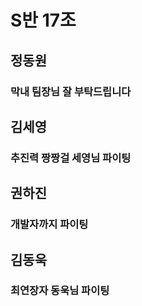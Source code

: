 # S반 17조

## 정동원
### 막내 팀장님 잘 부탁드립니다

## 김세영
### 추진력 짱짱걸 세영님 파이팅

## 권하진
### 개발자까지 파이팅

## 김동욱
### 최연장자 동욱님 파이팅


